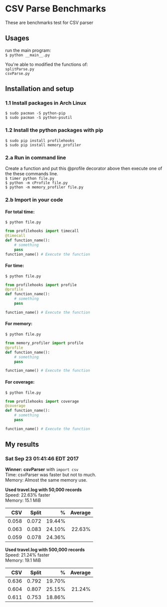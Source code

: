 # CSV Parse Benchmarks
These are benchmarks test for CSV parser

## Usages
run the main program:<br>
`$ python __main__.py`<br>

You're able to modified the functions of:<br>
`splitParse.py`<br>
`csvParse.py`<br>

## Installation and setup

### 1.1 Install packages in Arch Linux
`$ sudo pacman -S python-pip`<br>
`$ sudo pacman -S python-psutil`<br>

### 1.2 Install the python packages with pip
`$ sudo pip install profilehooks`<br>
`$ sudo pip install memory_profiler`<br>

### 2.a Run in command line
Create a function and put this @profile decorator above then execute
one of the these commands line.<br>
`$ timer python file.py`<br>
`$ python -m cProfile file.py`<br>
`$ python -m memory_profiler file.py`<br>

### 2.b Import in your code

#### For total time:
`$ python file.py`<br>
```python
from profilehooks import timecall
@timecall
def function_name():
    # something
    pass
function_name() # Execute the function
```

#### For time:
`$ python file.py`<br>
```python
from profilehooks import profile
@profile
def function_name():
	# something
	pass

function_name() # Execute the function
```

#### For memory:
`$ python file.py`<br>
```python
from memory_profiler import profile
@profile
def function_name():
    # something
    pass

function_name() # Execute the function
```

#### For coverage:
`$ python file.py`<br>
```python
from profilehooks import coverage
@coverage
def function_name():
    # something
    pass

function_name() # Execute the function
```

## My results

### Sat Sep 23 01:41:46 EDT 2017
__Winner:__ __csvParser__ with `import csv`<br>
Time: csvParser was faster but not to much.<br>
Memory: Almost the same memory use.<br>

__Used travel.log with 50,000 records__<br>
Speed: 22.63% faster<br>
Memory: 15.1 MiB<br>

|  CSV  | Split |    %   | Average |
| ----: | -----:| ------:| -------:|
| 0.058 | 0.072 | 19.44% |         |
| 0.063 | 0.083 | 24.10% | 22.63%  |
| 0.059 | 0.078 | 24.36% |         |


__Used travel.log with 500,000 records__<br>
Speed: 21.24% faster<br>
Memory: 19.1 MiB<br>

|  CSV  | Split |    %   | Average |
| ----: | -----:| ------:| -------:|
| 0.636 | 0.792 | 19.70% |         |
| 0.604 | 0.807 | 25.15% | 21.24%  |
| 0.611 | 0.753 | 18.86% |         |
